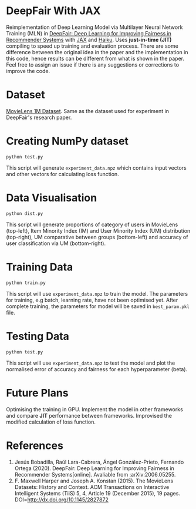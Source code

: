 # DeepFair With JAX
Reimplementation of Deep Learning Model via Multilayer Neural Network Training (MLN) in [DeepFair: Deep Learning for Improving Fairness in Recommender Systems](https://arxiv.org/pdf/2006.05255v1.pdf) with [JAX](https://github.com/google/jax) and [Haiku](https://github.com/deepmind/dm-haiku). Uses **just-in-time (JIT)** compiling to speed up training and evaluation process. There are some difference between the original idea in the paper and the implementation in this code, hence results can be different from what is shown in the paper.  Feel free to assign an issue if there is any suggestions or corrections to improve the code. 

# Dataset
[MovieLens 1M Dataset](https://grouplens.org/datasets/movielens/1m/). Same as the dataset used for experiment in DeepFair's research paper.

# Creating NumPy dataset
```
python test.py
```
This script will generate `experiment_data.npz` which contains input vectors and other vectors for calculating loss function.

# Data Visualisation
```
python dist.py
```
This script will generate proportions of category of users in MovieLens (top-left), Item Minority Index (IM) and User Minority Index (UM) distribution (top-right), UM comparative between groups (bottom-left) and accuracy of user classification via UM (bottom-right).

# Training Data
```
python train.py
```
This script will use `experiment_data.npz` to train the model. The parameters for training, e.g batch, learning rate, have not been optimised yet. After complete training, the parameters for model will be saved in `best_param.pkl` file.

# Testing Data
```
python test.py
```
This script will use `experiment_data.npz` to test the model and plot the normalised error of accuracy and fairness for each hyperparameter (beta).

# Future Plans
Optimising the training in GPU. Implement the model in other frameworks and compare **JIT** performance between frameworks. Improvised the modified calculation of loss function.

# References
1. Jesús Bobadilla, Raúl Lara-Cabrera, Ángel González-Prieto, Fernando Ortega (2020). DeepFair: Deep Learning for Improving Fairness in Recommender Systems[online]. Avaliable from :arXiv:2006.05255.
2. F. Maxwell Harper and Joseph A. Konstan (2015). The MovieLens Datasets: History and Context. ACM Transactions on Interactive Intelligent Systems (TiiS) 5, 4,
Article 19 (December 2015), 19 pages. DOI=http://dx.doi.org/10.1145/2827872
